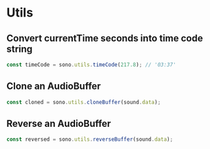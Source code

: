 # Utils

## Convert currentTime seconds into time code string

```javascript
const timeCode = sono.utils.timeCode(217.8); // '03:37'
```

## Clone an AudioBuffer

```javascript
const cloned = sono.utils.cloneBuffer(sound.data);
```

## Reverse an AudioBuffer

```javascript
const reversed = sono.utils.reverseBuffer(sound.data);
```
